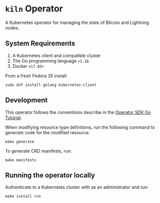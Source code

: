 # `kiln` Operator

A Kubernetes operator for managing the state of Bitcoin and Lightning nodes.

## System Requirements

1. A Kubernetes client and compatible cluster
2. The Go programming language `v1.16`
3. Docker `v17.03+`

From a fresh Fedora 35 install:

`sudo dnf install golang kubernetes-client`

## Development

This operator follows the conventions describe in the [Operator SDK Go Tutorial](https://sdk.operatorframework.io/docs/building-operators/golang/tutorial/).

When modifying resource type definitions, run the following command to generate code for the modified resource:

`make generate`

To generate CRD manifests, run:

`make manifests`

## Running the operator locally

Authenticate to a Kubernetes cluster with as an administrator and run:

`make install run`
